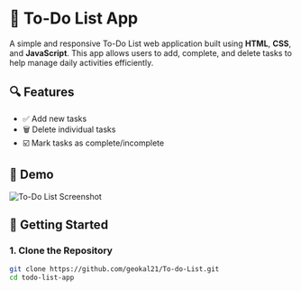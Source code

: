 # 📝 To-Do List App

A simple and responsive To-Do List web application built using **HTML**, **CSS**, and **JavaScript**. This app allows users to add, complete, and delete tasks to help manage daily activities efficiently.

## 🔍 Features

- ✅ Add new tasks
- 🗑️ Delete individual tasks
- ☑️ Mark tasks as complete/incomplete

## 📸 Demo
![To-Do List Screenshot](screenshot.png)

## 🚀 Getting Started

### 1. Clone the Repository

```bash
git clone https://github.com/geokal21/To-do-List.git
cd todo-list-app
